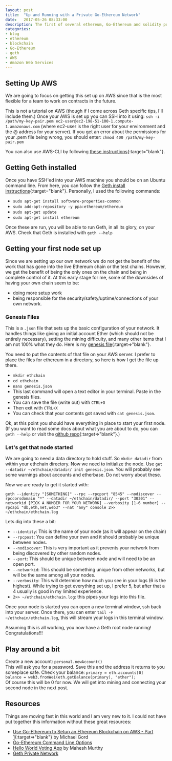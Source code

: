 ```yaml
---
layout: post
title:  "Up and Running with a Private Go-Ethereum Network"
date:   2017-05-26 08:33:00
description: The first of several ethereum, Go-Ethereum and solidity posts.
categories:
- blog
- ethereum
- blockchain
- Go-Ethereum
- geth
- AWS
- Amazon Web Services
---
```


## Setting Up AWS
We are going to focus on getting this set up on AWS since that is the most flexible for a team to work on contracts in the future.  

This is not a tutorial on AWS (though if I come across Geth specific tips, I'll include them.)  Once your AWS is set up you can SSH into it using:
`ssh -i /path/my-key-pair.pem ec2-user@ec2-198-51-100-1.compute-1.amazonaws.com` (where ec2-user is the right user for your environment and the @ address for your server).
If you get an error about the permissions for your .pem file being wrong, you should enter:
`chmod 400 /path/my-key-pair.pem`

You can also use AWS-CLI by following [these instructions](){:target="blank"}.

## Getting Geth installed

Once you have SSH'ed into your AWS machine you should be on an Ubuntu command line.  From here, you can follow the [Geth install instructions](https://github.com/ethereum/go-ethereum/wiki/Installation-Instructions-for-Ubuntu){:target="blank"}. Personally, I used the following commands:
- `sudo apt-get install software-properties-common`  
- `sudo add-apt-repository -y ppa:ethereum/ethereum`  
- `sudo apt-get update`  
- `sudo apt-get install ethereum`  

Once these are run, you will be able to run Geth, in all its glory, on your AWS.  Check that Geth is installed with `geth --help`

## Getting your first node set up
Since we are setting up our own network we do not get the benefit of the work that has gone into the live Ethereum chain or the test chains.  However, we get the benefit of being the only ones on the chain and being in complete control of it.  At this early stage for me, some of the downsides of having your own chain seem to be:
- doing more setup work
- being responsible for the security/safety/uptime/connections of your own network.

### Genesis Files
This is a `.json` file that sets up the basic configuration of your network.  It handles things like giving an initial account Ether (which should not be entirely necessary), setting the mining difficulty, and many other items that I am not 100% what they do.  Here is my [genesis file](/assets/file/genesis.json){:target=>"blank"}.

You need to put the contents of that file on your AWS server.  I prefer to place the files for ethereum in a directory, so here is how I get the file up there.

- `mkdir ethchain`  
- `cd ethchain`  
- `nano genesis.json`  
- This last command will open a text editor in your terminal.  Paste in the genesis files.  
- You can save the file (write out) with `CTRL+O`
- Then exit with `CTRL+X`  
- You can check that your contents got saved with `cat genesis.json`.

Ok, at this point you should have everything in place to start your first node.  (If you want to read some docs about what you are about to do, you can `geth --help` or visit the [github repo](https://github.com/ethereum/go-ethereum){:target=>"blank"}.)

### Let's get that node started

We are going to need a data directory to hold stuff.  So `mkdir datadir` from within your ethchain directory. Now we need to initialize the node. Use `get --datadir ~/ethchain/datadir/ init genesis.json`.  You will probably see some warnings about accounts and etherbase.  Do not worry about these.

Now we are ready to get it started with:

```
geth --identity "[SOMETHING]" --rpc --rpcport "8545" --nodiscover --rpccorsdomain "*" --datadir ~/ethchain/datadir/ --port "30301" --networkid [PICK A NUMBER FOR YOUR NETWORK] --verbosity [1-6 number] --rpcapi "db,eth,net,web3" --nat "any" console 2>> ~/ethchain/ethchain.log
```

Lets dig into these a bit:
- `--identity`: This is the name of your node (as it will appear on the chain)
- `--rpcpost`: You can define your own and it should probably be unique between nodes.
- `--nodiscover`: This is very important as it prevents your network from being discovered by other random nodes.  
- `--port`: This should be unique between node and will need to be an open port.
- `--networkid`: This should be something unique from other networks, but will be the same among all your nodes.
- `--verbosity`: This will determine how much you see in your logs (6 is the highest).  While trying to get everything set up, I prefer 5, but after that a 4 usually is good in my limited experience.
- `2>> ~/ethchain/ethchain.log`: this pipes your logs into this file.

Once your node is started you can open a new terminal window, ssh back into your server.  Once there, you can enter `tail -F ~/ethchain/ethchain.log`, this will stream your logs in this terminal window.

Assuming this is all working, you now have a Geth root node running!  Congratulations!!!

## Play around a bit

Create a new account: `personal.newAccount()`  
This will ask you for a password.  Save this and the address it returns to you someplace safe.
Check your balance:
`primary = eth.accounts[0]`  
`balance = web3.fromWei(eth.getBalance(primary), "ether");`  
Of course this will be 0 for now.  We will get into mining and connecting your second node in the next post.

## Resources

Things are moving fast in this world and I am very new to it.  I could not have put together this information without these great resources:

- [Use Go-Ethereum to Setup an Ethereum Blockchain on AWS - Part 1](https://mlgblockchain.com/setup-ethereum-on-aws-1.html){:target=>"blank"} by Michael Gord
- [Go-Ethereum Command Line Options](https://github.com/ethereum/go-ethereum/wiki/Command-Line-Options#attach)
- [Hello World Voting App](https://medium.com/@mvmurthy/full-stack-hello-world-voting-ethereum-dapp-tutorial-part-2-30b3d335aa1f) by Mahesh Murthy
- [Geth Private Network](https://github.com/ethereum/go-ethereum/wiki/Setting-up-private-network-or-local-cluster)
